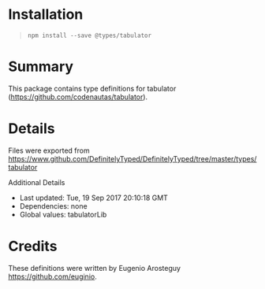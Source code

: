 # Installation
> `npm install --save @types/tabulator`

# Summary
This package contains type definitions for tabulator (https://github.com/codenautas/tabulator).

# Details
Files were exported from https://www.github.com/DefinitelyTyped/DefinitelyTyped/tree/master/types/tabulator

Additional Details
 * Last updated: Tue, 19 Sep 2017 20:10:18 GMT
 * Dependencies: none
 * Global values: tabulatorLib

# Credits
These definitions were written by Eugenio Arosteguy <https://github.com/euginio>.
